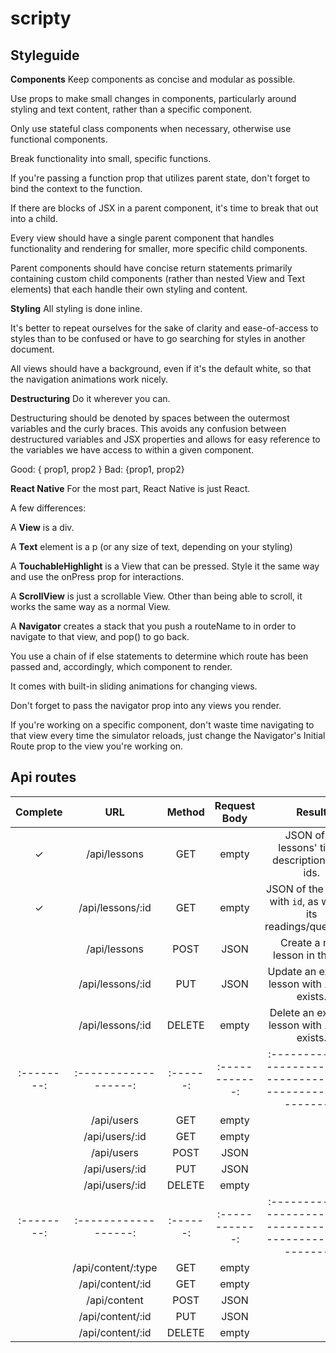 # scripty

## Styleguide
__Components__
Keep components as concise and modular as possible.

Use props to make small changes in components, particularly around styling and text content, rather than a specific component.

Only use stateful class components when necessary, otherwise use functional components.

Break functionality into small, specific functions.

If you're passing a function prop that utilizes parent state, don't forget to bind the context to the function.


If there are blocks of JSX in a parent component, it's time to break that out into a child.

Every view should have a single parent component that handles functionality and rendering for smaller, more specific child components.

Parent components should have concise return statements primarily containing custom child components (rather than nested View and Text elements) that each handle their own styling and content.

__Styling__
All styling is done inline.

It's better to repeat ourselves for the sake of clarity and ease-of-access to styles than to be confused or have to go searching for styles in another document.

All views should have a background, even if it's the default white, so that the navigation animations work nicely.

__Destructuring__
Do it wherever you can.

Destructuring should be denoted by spaces between the outermost variables and the curly braces. This avoids any confusion between destructured variables and JSX properties and allows for easy reference to the variables we have access to within a given component.

Good: { prop1, prop2 }
Bad: {prop1, prop2}


__React Native__
For the most part, React Native is just React.

A few differences:

A __View__ is a div.

A __Text__ element is a p (or any size of text, depending on your styling)

A __TouchableHighlight__ is a View that can be pressed. Style it the same way and use the onPress prop for interactions.

A __ScrollView__ is just a scrollable View. Other than being able to scroll, it works the same way as a normal View.

A __Navigator__ creates a stack that you push a routeName to in order to navigate to that view, and pop() to go back.

You use a chain of if else statements to determine which route has been passed and, accordingly, which component to render.

It comes with built-in sliding animations for changing views.

Don't forget to pass the navigator prop into any views you render.

If you're working on a specific component, don't waste time navigating to that view every time the simulator reloads, just change the Navigator's Initial Route prop to the view you're working on.


## Api routes

| Complete | URL                | Method | Request Body | Result                                                          |
|:--------:|:------------------:|:------:|:------------:|:---------------------------------------------------------------:|
| ✓        | /api/lessons       | GET    | empty        | JSON of all lessons' titles, descriptions and ids.              |
| ✓        | /api/lessons/:id   | GET    | empty        | JSON of the lesson with `id`, as well as its readings/questions.|
|          | /api/lessons       | POST   | JSON         | Create a new lesson in the db.                                  |
|          | /api/lessons/:id   | PUT    | JSON         | Update an existing lesson with `id`, if it exists.              |
|          | /api/lessons/:id   | DELETE | empty        | Delete an existing lesson with `id`, if it exists.              |
|:--------:|:------------------:|:------:|:------------:|:---------------------------------------------------------------:|
|          | /api/users         | GET    | empty        |                                                                 |
|          | /api/users/:id     | GET    | empty        |                                                                 |
|          | /api/users         | POST   | JSON         |                                                                 |
|          | /api/users/:id     | PUT    | JSON         |                                                                 |
|          | /api/users/:id     | DELETE | empty        |                                                                 |
|:--------:|:------------------:|:------:|:------------:|:---------------------------------------------------------------:|
|          | /api/content/:type | GET    | empty        |                                                                 |
|          | /api/content/:id   | GET    | empty        |                                                                 |
|          | /api/content       | POST   | JSON         |                                                                 |
|          | /api/content/:id   | PUT    | JSON         |                                                                 |
|          | /api/content/:id   | DELETE | empty        |                                                                 |
